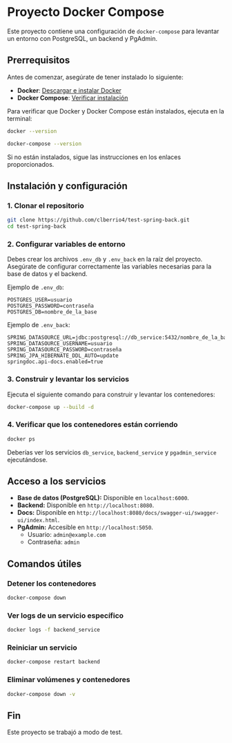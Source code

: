 # Proyecto Docker Compose

Este proyecto contiene una configuración de `docker-compose` para levantar un entorno con PostgreSQL, un backend y PgAdmin.

## Prerrequisitos

Antes de comenzar, asegúrate de tener instalado lo siguiente:

- **Docker**: [Descargar e instalar Docker](https://docs.docker.com/get-docker/)
- **Docker Compose**: [Verificar instalación](https://docs.docker.com/compose/install/)

Para verificar que Docker y Docker Compose están instalados, ejecuta en la terminal:

```sh
docker --version
```

```sh
docker-compose --version
```

Si no están instalados, sigue las instrucciones en los enlaces proporcionados.

## Instalación y configuración

### 1. Clonar el repositorio

```sh
git clone https://github.com/clberrio4/test-spring-back.git
cd test-spring-back
```

### 2. Configurar variables de entorno

Debes crear los archivos `.env_db` y `.env_back` en la raíz del proyecto. Asegúrate de configurar correctamente las variables necesarias para la base de datos y el backend.

Ejemplo de `.env_db`:

```env
POSTGRES_USER=usuario
POSTGRES_PASSWORD=contraseña
POSTGRES_DB=nombre_de_la_base
```

Ejemplo de `.env_back`:

```env
SPRING_DATASOURCE_URL=jdbc:postgresql://db_service:5432/nombre_de_la_base
SPRING_DATASOURCE_USERNAME=usuario
SPRING_DATASOURCE_PASSWORD=contraseña
SPRING_JPA_HIBERNATE_DDL_AUTO=update
springdoc.api-docs.enabled=true
```

### 3. Construir y levantar los servicios

Ejecuta el siguiente comando para construir y levantar los contenedores:

```sh
docker-compose up --build -d
```

### 4. Verificar que los contenedores están corriendo

```sh
docker ps
```

Deberías ver los servicios `db_service`, `backend_service` y `pgadmin_service` ejecutándose.

## Acceso a los servicios

- **Base de datos (PostgreSQL):** Disponible en `localhost:6000`.
- **Backend:** Disponible en `http://localhost:8080`.
- **Docs:** Disponible en `http://localhost:8080/docs/swagger-ui/swagger-ui/index.html`.
- **PgAdmin:** Accesible en `http://localhost:5050`.
  - Usuario: `admin@example.com`
  - Contraseña: `admin`

## Comandos útiles

### Detener los contenedores

```sh
docker-compose down
```

### Ver logs de un servicio específico

```sh
docker logs -f backend_service
```

### Reiniciar un servicio

```sh
docker-compose restart backend
```

### Eliminar volúmenes y contenedores

```sh
docker-compose down -v
```

## Fin

Este proyecto se trabajó a modo de test.
